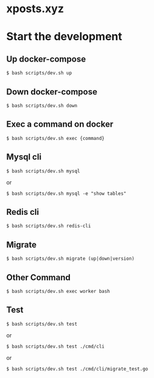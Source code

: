 # xposts.xyz

# Start the development

## Up docker-compose

    $ bash scripts/dev.sh up
    
## Down docker-compose

    $ bash scripts/dev.sh down
    
## Exec a command on docker

    $ bash scripts/dev.sh exec {command}
    
## Mysql cli

    $ bash scripts/dev.sh mysql

or

    $ bash scripts/dev.sh mysql -e "show tables"
    
## Redis cli

    $ bash scripts/dev.sh redis-cli

## Migrate

    $ bash scripts/dev.sh migrate (up|down|version)
    
## Other Command

    $ bash scripts/dev.sh exec worker bash

## Test

    $ bash scripts/dev.sh test 

or 

    $ bash scripts/dev.sh test ./cmd/cli
    
or

    $ bash scripts/dev.sh test ./cmd/cli/migrate_test.go